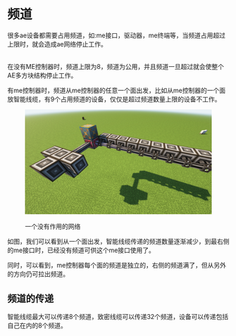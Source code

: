 # 频道

很多ae设备都需要占用频道，如:me接口，驱动器，me终端等，当频道占用超过上限时，就会造成ae网络停止工作。

\
在没有ME控制器时，频道上限为8，频道为公用，并且频道一旦超过就会使整个AE多方块结构停止工作。

有me控制器时，频道从me控制器的任意一个面出发，比如从me控制器的一个面放智能线缆，有9个占用频道的设备，仅仅是超过频道数量上限的设备不工作。

<figure><img src="../.gitbook/assets/2023-06-19_13.39.51 (1).png" alt=""><figcaption><p>一个没有作用的网络</p></figcaption></figure>

如图，我们可以看到从一个面出发，智能线缆传递的频道数量逐渐减少，到最右侧的me接口时，已经没有频道可供这个me接口使用了。

同时，可以看到，me控制器每个面的频道是独立的，右侧的频道满了，但从另外的方向仍可拉出频道。

## 频道的传递

智能线缆最大可以传递8个频道，致密线缆可以传递32个频道，设备可以传递包括自己在内的8个频道。
